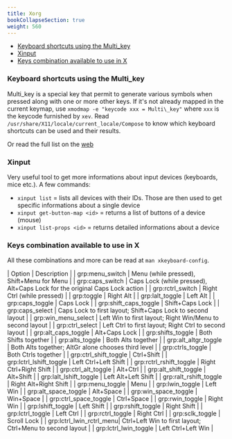 ```yaml
---
title: Xorg
bookCollapseSection: true
weight: 560
---
```


<!-- vim-markdown-toc GFM -->

* [Keyboard shortcuts using the Multi\_key](#keyboard-shortcuts-using-the-multi_key)
* [Xinput](#xinput)
* [Keys combination available to use in X](#keys-combination-available-to-use-in-x)

<!-- vim-markdown-toc -->

### Keyboard shortcuts using the Multi\_key

Multi\_key is a special key that permit to generate various symbols when pressed along with one or more other keys. If it's not already mapped in the current keymap, use `xmodmap -e "keycode xxx = Multi\_key"` where `xxx` is the keycode furnished by `xev`. Read `/usr/share/X11/locale/current_locale/Compose` to know which keyboard shortcuts can be used and their results.

Or read the full list on the [web](http://www.hermit.org/Linux/ComposeKeys.html)

### Xinput

Very useful tool to get more informations about input devices (keyboards, mice etc.). A few commands:

+ `xinput list` = lists all devices with their IDs. Those are then used to get specific informations about a single device
+ `xinput get-button-map <id>` = returns a list of buttons of a device (mouse)
+ `xinput list-props <id>` = returns detailed informations about a device

### Keys combination available to use in X

All these combinations and more can be read at `man xkeyboard-config`.

| Option				   |	 Description																 |
| grp:menu_switch          |  Menu (while pressed), Shift+Menu for Menu                                      |
| grp:caps_switch          |  Caps Lock (while pressed), Alt+Caps Lock for the original Caps Lock action     |
| grp:rctrl_switch         |  Right Ctrl (while pressed)                                                     |
| grp:toggle               |  Right Alt                                                                      |
| grp:lalt_toggle          |  Left Alt                                                                       |
| grp:caps_toggle          |  Caps Lock                                                                      |
| grp:shift_caps_toggle    |  Shift+Caps Lock                                                                |
| grp:caps_select          |  Caps Lock to first layout; Shift+Caps Lock to second layout                    |
| grp:win_menu_select      |  Left Win to first layout; Right Win/Menu to second layout                      |
| grp:ctrl_select          |  Left Ctrl to first layout; Right Ctrl to second layout                         |
| grp:alt_caps_toggle      |  Alt+Caps Lock                                                                  |
| grp:shifts_toggle        |  Both Shifts together                                                           |
| grp:alts_toggle          |  Both Alts together                                                             |
| grp:alt_altgr_toggle     |  Both Alts together; AltGr alone chooses third level                            |
| grp:ctrls_toggle         |  Both Ctrls together                                                            |
| grp:ctrl_shift_toggle    |  Ctrl+Shift                                                                     |
| grp:lctrl_lshift_toggle  |  Left Ctrl+Left Shift                                                           |
| grp:rctrl_rshift_toggle  |  Right Ctrl+Right Shift                                                         |
| grp:ctrl_alt_toggle      |  Alt+Ctrl                                                                       |
| grp:alt_shift_toggle     |  Alt+Shift                                                                      |
| grp:lalt_lshift_toggle   |  Left Alt+Left Shift                                                            |
| grp:ralt_rshift_toggle   |  Right Alt+Right Shift                                                          |
| grp:menu_toggle          |  Menu                                                                           |
| grp:lwin_toggle          |  Left Win                                                                       |
| grp:alt_space_toggle     |  Alt+Space                                                                      |
| grp:win_space_toggle     |  Win+Space                                                                      |
| grp:ctrl_space_toggle    |  Ctrl+Space                                                                     |
| grp:rwin_toggle          |  Right Win                                                                      |
| grp:lshift_toggle        |  Left Shift                                                                     |
| grp:rshift_toggle        |  Right Shift                                                                    |
| grp:lctrl_toggle         |  Left Ctrl                                                                      |
| grp:rctrl_toggle         |  Right Ctrl                                                                     |
| grp:sclk_toggle          |  Scroll Lock                                                                    |
| grp:lctrl_lwin_rctrl_menu|  Ctrl+Left Win to first layout; Ctrl+Menu to second layout                      |
| grp:lctrl_lwin_toggle    |  Left Ctrl+Left Win   															 |
